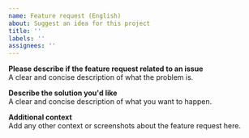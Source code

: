 ```yaml
---
name: Feature request (English)
about: Suggest an idea for this project
title: ''
labels: ''
assignees: ''
---
```


**Please describe if the feature request related to an issue**  
A clear and concise description of what the problem is.

**Describe the solution you'd like**  
A clear and concise description of what you want to happen.

**Additional context**  
Add any other context or screenshots about the feature request here.